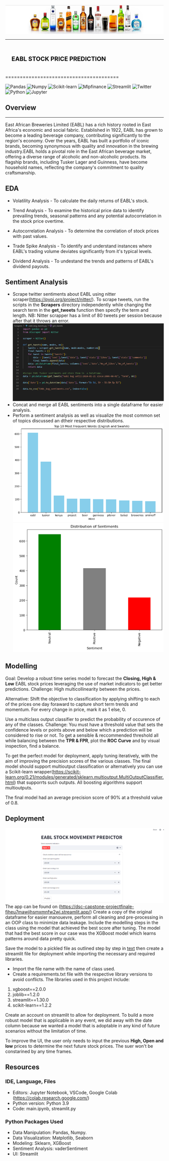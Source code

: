 ![alt text](eabl.png)

--------------------------------------

## <div style="padding: 20px;color:white;margin:10;font-size:90%;text-align:left;display:fill;border-radius:10px;overflow:hidden;background-image: url(https://w0.peakpx.com/wallpaper/957/661/HD-wallpaper-white-marble-white-stone-texture-marble-stone-background-white-stone.jpg)"><b><span style='color:black'> EABL STOCK PRICE PREDICTION</span></b> </div>

=======================================

![Pandas](https://img.shields.io/badge/pandas-150458?logo=pandas&logoColor=fff&style=for-the-badge)
![Numpy](https://img.shields.io/badge/NumPy-013243?logo=numpy&logoColor=fff&style=for-the-badge)
![Scikit-learn](https://img.shields.io/badge/scikit--learn-F7931E?logo=scikitlearn&logoColor=fff&style=for-the-badge)
![Mlpfinance](https://img.shields.io/badge/mplfinance-blue)
![Streamlit](https://img.shields.io/badge/Streamlit-FF4B4B?logo=streamlit&logoColor=fff&style=for-the-badge)
![Twitter](https://img.shields.io/badge/Twitter-1D9BF0?logo=twitter&logoColor=fff&style=for-the-badge)
![Python](https://img.shields.io/badge/Python-3776AB?logo=python&logoColor=fff&style=for-the-badge)
![Jupyter](https://img.shields.io/badge/Jupyter-F37626?logo=jupyter&logoColor=fff&style=for-the-badge)

## Overview
--------------------------------------------------------------
East African Breweries Limited (EABL) has a rich history rooted in East Africa's economic and social fabric. Established in 1922, EABL has grown to become a leading beverage company, contributing significantly to the region's economy. Over the years, EABL has built a portfolio of iconic brands, becoming synonymous with quality and innovation in the brewing industry.EABL holds a pivotal role in the East African beverage market, offering a diverse range of alcoholic and non-alcoholic products. Its flagship brands, including Tusker Lager and Guinness, have become household names, reflecting the company's commitment to quality craftsmanship.

## EDA
- Volatility Analysis - To calculate the daily returns of EABL's stock.

- Trend Analysis - To examine the historical price data to identify  prevailing trends, seasonal patterns and any potential autocorrelation in the stock price overtime.

- Autocorrelation Analysis - To determine  the correlation of stock prices with past values.

- Trade Spike Analysis - To identify and understand instances where EABL's trading volume deviates significantly from it's typical levels.

- Dividend Analysis - To undestand the trends and patterns of EABL's dividend payouts.

## Sentiment Analysis
- Scrape twitter sentiments about EABL using nitter scraper(https://pypi.org/project/nitter/). 
To scrape tweets, run the scripts in the **Scrapers** directory independently while changing the search term in the **get_tweets** function then specify the term and length. 
NB: Nitter scrapper has a limit of 80 tweets per session because after that it throws an error.
![Nitter scraper](<Screenshot (549).png>)
- Concat and merge all EABL sentiments into a single dataframe for easier analysis. 
- Perform a sentiment analysis as well as visualize the most common set of topics discussed an dtheir respective distributions.
 ![alt text](frequent.png)
 ![alt text](distribution.png)

## Modelling
Goal: Develop a robust time series model to forecast the **Closing, High & Low** EABL stock prices leveraging the use of market indicators to get better predictions. 
Challenge: High multicollinearity between the prices. 

Alternative: Shift the objective to classification by applying shifting to each of the prices one day foraward to capture short term trends and momentum. For every change in price, mark it as 1 else, 0.

Use a multiclass output classifier to predict the probability of occurence of any of the classes. 
Challenge: You must have a threshold value that sets the confidence levels or points above and below which a prediction will be considered to rise or not. To get a sensible & reccommended threshold all while balancing between the **TPR & FPR**, plot the **ROC Curve** and by visual inspection, find a balance. 

To get the perfect model for deployment, apply tuning iteratively, with the aim of improving the precision scores of the various classes. The final model should support multioutput classification or alternatively you can use a Scikit-learn wrapper(https://scikit-learn.org/0.21/modules/generated/sklearn.multioutput.MultiOutputClassifier.html) that supporrts such outputs. All boosting algorithms support multioutputs. 

The final model had an average precision score of 90% at a threshold value of 0.8. 

## Deployment
![alt text](<Screenshot (550).png>)
The app can be found on (https://dsc-capstone-projectfinale-fiheu7mawjihsmxmnfw2wj.streamlit.app/)
Create a copy of the original dataframe for easier manouevre, perform all cleaning and pre-processing in an OOP class to minimize data leakage. Include the modelling steps in the class using the model that achieved the best score after tuning. The model that had the best score in our case was the XGBoost model which learns patterns around data pretty quick. 

Save the model to a pickled file as outlined step by step in [text](model1.py) then create a streamlit file for deployment while importing the necessary and required libraries. 
* Import the file name with the name of class used.
* Create a requirements.txt file with the respective library versions to avoid conflicts. The libraries used in this project include:
1. xgboost==2.0.0
2. joblib==1.2.0
3. streamlit==1.30.0
4. scikit-learn==1.2.2

Create an account on streamlit to allow for deployment. To build a more robust model that is applicable in any event, we did away with the date column because we wanted a model that is adoptable in any kind of future scenarios without the limitation of time. 

To improve the UI, the user only needs to input the previous **High, Open and low** prices to determine the next future stock prices. The suer won't be constarined by any time frames. 


## Resources
### IDE, Language, Files
 - Editors: Jupyter Notebook, VSCode, Google Colab (https://colab.research.google.com/)
-  Python version: Python 3.9
-  Code: main.ipynb, streamlit.py
### Python Packages Used
- Data Manipulation: Pandas, Numpy.
- Data Visualization: Matplotlib, Seaborn
- Modeling: Sklearn, XGBoost
- Sentiment Analysis: vaderSentiment
- UI: Streamlit
